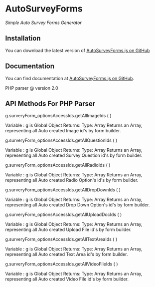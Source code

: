 # AutoSurveyForms



*Simple Auto Survey Forms Generator* 

## Installation

You can download the latest version of [AutoSurveyForms.js on GitHub](https://github.com/Alok0110/SurveyForms)


## Documentation

You can find documentation at [AutoSurveyForms.js on GitHub](https://github.com/Alok0110/SurveyForms).

PHP parser @ version 2.0


## API Methods For PHP Parser

g.surveryForm_optionsAccessIds.getAllImageIds (  )

Variable : g is Global Object
Returns:
Type: Array
Returns an Array, representing all Auto created Image id's by form builder.



g.surveryForm_optionsAccessIds.getAllQuestionIds ( )

Variable : g is Global Object
Returns:
Type: Array
Returns an Array, representing all Auto created Survey Question id's by form builder.



g.surveryForm_optionsAccessIds.getAllRadioIds ( )

Variable : g is Global Object
Returns:
Type: Array
Returns an Array, representing all Auto created Radio Option's id's by form builder.



g.surveryForm_optionsAccessIds.getAllDropDownIds ( )

Variable : g is Global Object
Returns:
Type: Array
Returns an Array, representing all Auto created Drop Down Option's id's by form builder.



g.surveryForm_optionsAccessIds.getAllUploadDocIds ( )

Variable : g is Global Object
Returns:
Type: Array
Returns an Array, representing all Auto created Upload File id's by form builder.



g.surveryForm_optionsAccessIds.getAllTextAreaIds ( )

Variable : g is Global Object
Returns:
Type: Array
Returns an Array, representing all Auto created Text Area id's by form builder.



g.surveryForm_optionsAccessIds.getAllVideoFileIds ( )

Variable : g is Global Object
Returns:
Type: Array
Returns an Array, representing all Auto created Video File id's by form builder.